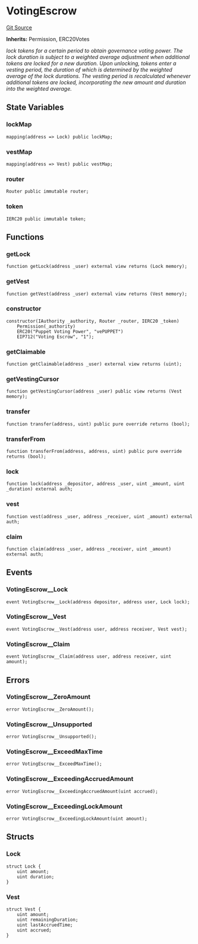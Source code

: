 # VotingEscrow
[Git Source](https://github.com/GMX-Blueberry-Club/puppet-contracts/blob/2183e6f52c6ba1495da1bef62e515f52d5da1868/src/token/VotingEscrow.sol)

**Inherits:**
Permission, ERC20Votes

*lock tokens for a certain period to obtain governance voting power.
The lock duration is subject to a weighted average adjustment when additional tokens are locked for a new duration. Upon unlocking, tokens enter a
vesting period, the duration of which is determined by the weighted average of the lock durations. The vesting period is recalculated whenever
additional tokens are locked, incorporating the new amount and duration into the weighted average.*


## State Variables
### lockMap

```solidity
mapping(address => Lock) public lockMap;
```


### vestMap

```solidity
mapping(address => Vest) public vestMap;
```


### router

```solidity
Router public immutable router;
```


### token

```solidity
IERC20 public immutable token;
```


## Functions
### getLock


```solidity
function getLock(address _user) external view returns (Lock memory);
```

### getVest


```solidity
function getVest(address _user) external view returns (Vest memory);
```

### constructor


```solidity
constructor(IAuthority _authority, Router _router, IERC20 _token)
    Permission(_authority)
    ERC20("Puppet Voting Power", "vePUPPET")
    EIP712("Voting Escrow", "1");
```

### getClaimable


```solidity
function getClaimable(address _user) external view returns (uint);
```

### getVestingCursor


```solidity
function getVestingCursor(address _user) public view returns (Vest memory);
```

### transfer


```solidity
function transfer(address, uint) public pure override returns (bool);
```

### transferFrom


```solidity
function transferFrom(address, address, uint) public pure override returns (bool);
```

### lock


```solidity
function lock(address _depositor, address _user, uint _amount, uint _duration) external auth;
```

### vest


```solidity
function vest(address _user, address _receiver, uint _amount) external auth;
```

### claim


```solidity
function claim(address _user, address _receiver, uint _amount) external auth;
```

## Events
### VotingEscrow__Lock

```solidity
event VotingEscrow__Lock(address depositor, address user, Lock lock);
```

### VotingEscrow__Vest

```solidity
event VotingEscrow__Vest(address user, address receiver, Vest vest);
```

### VotingEscrow__Claim

```solidity
event VotingEscrow__Claim(address user, address receiver, uint amount);
```

## Errors
### VotingEscrow__ZeroAmount

```solidity
error VotingEscrow__ZeroAmount();
```

### VotingEscrow__Unsupported

```solidity
error VotingEscrow__Unsupported();
```

### VotingEscrow__ExceedMaxTime

```solidity
error VotingEscrow__ExceedMaxTime();
```

### VotingEscrow__ExceedingAccruedAmount

```solidity
error VotingEscrow__ExceedingAccruedAmount(uint accrued);
```

### VotingEscrow__ExceedingLockAmount

```solidity
error VotingEscrow__ExceedingLockAmount(uint amount);
```

## Structs
### Lock

```solidity
struct Lock {
    uint amount;
    uint duration;
}
```

### Vest

```solidity
struct Vest {
    uint amount;
    uint remainingDuration;
    uint lastAccruedTime;
    uint accrued;
}
```

